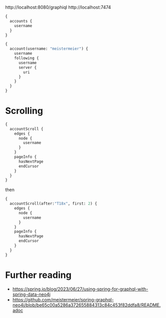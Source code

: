 http://localhost:8080/graphiql
http://localhost:7474

```graphql
{
  accounts {
    username
  }
}
```

```graphql
{
  account(username: "meistermeier") {
    username
    following {
      username
      server {
        uri
      }
    }
  }
}
```

# Scrolling
```graphql
{
  accountScroll {
    edges {
      node {
        username
      }
    }
    pageInfo {
      hasNextPage
      endCursor
    }
  }
}
```
then
```graphql
{
  accountScroll(after:"T18x", first: 2) {
    edges {
      node {
        username
      }
    }
    pageInfo {
      hasNextPage
      endCursor
    }
  }
}
```


# Further reading
* https://spring.io/blog/2023/06/27/using-spring-for-graphql-with-spring-data-neo4j
* https://github.com/meistermeier/spring-graphql-neo4j/blob/be65c00a5286a372655884313c84c453f82ddfa8/README.adoc
